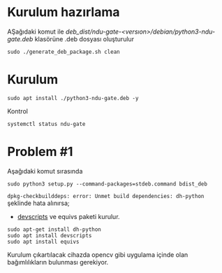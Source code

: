 # Kurulum hazırlama

AŞağıdaki komut ile *deb_dist/ndu-gate-<versıon>/debian/python3-ndu-gate.deb* klasörüne 
.deb dosyası oluşturulur
```
sudo ./generate_deb_package.sh clean
```

# Kurulum

```
sudo apt install ./python3-ndu-gate.deb -y
```

Kontrol 
```
systemctl status ndu-gate
```

# Problem #1

Aşağıdaki komut sırasında 

```
sudo python3 setup.py --command-packages=stdeb.command bdist_deb
```


```dpkg-checkbuilddeps: error: Unmet build dependencies: dh-python``` şeklinde hata alınırsa; 



* [devscripts](http://manpages.ubuntu.com/manpages/cosmic/man1/mk-build-deps.1.html) ve equivs paketi kurulur.

```
sudo apt-get install dh-python
sudo apt install devscripts
sudo apt install equivs
```

Kurulum çıkartılacak cihazda opencv gibi uygulama içinde olan bağımlılıkların bulunması gerekiyor.